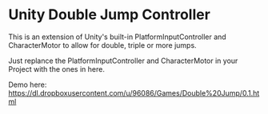 Unity Double Jump Controller
============================

This is an extension of Unity's built-in PlatformInputController and CharacterMotor to allow for double, triple or more jumps.

Just replance the PlatformInputController and CharacterMotor in your Project with the ones in here.

Demo here: https://dl.dropboxusercontent.com/u/96086/Games/Double%20Jump/0.1.html
